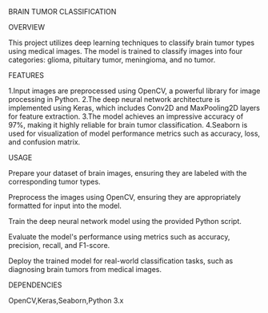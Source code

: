BRAIN TUMOR CLASSIFICATION

OVERVIEW

This project utilizes deep learning techniques to classify brain tumor types using medical images. The model is trained to classify images into four categories: glioma, pituitary tumor, meningioma, and no tumor.

FEATURES

1.Input images are preprocessed using OpenCV, a powerful library for image processing in Python.
2.The deep neural network architecture is implemented using Keras, which includes Conv2D and MaxPooling2D layers for feature extraction.
3.The model achieves an impressive accuracy of 97%, making it highly reliable for brain tumor classification.
4.Seaborn is used for visualization of model performance metrics such as accuracy, loss, and confusion matrix.

USAGE

Prepare your dataset of brain images, ensuring they are labeled with the corresponding tumor types.

Preprocess the images using OpenCV, ensuring they are appropriately formatted for input into the model.

Train the deep neural network model using the provided Python script.

Evaluate the model's performance using metrics such as accuracy, precision, recall, and F1-score.

Deploy the trained model for real-world classification tasks, such as diagnosing brain tumors from medical images.

DEPENDENCIES

OpenCV,Keras,Seaborn,Python 3.x
